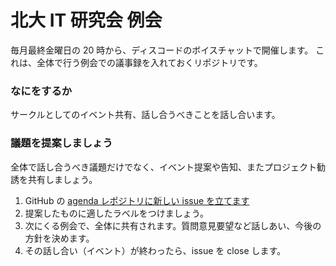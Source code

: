 # 北大 IT 研究会 例会

毎月最終金曜日の 20 時から、ディスコードのボイスチャットで開催します。
これは、全体で行う例会での議事録を入れておくリポジトリです。

### なにをするか

サークルとしてのイベント共有、話し合うべきことを話し合います。

### 議題を提案しましょう

全体で話し合うべき議題だけでなく、イベント提案や告知、またプロジェクト勧誘を共有しましょう。

1. GitHub の [agenda レポジトリに新しい issue を立てます](https://github.com/HUITGroup/agenda/issues)
2. 提案したものに適したラベルをつけましょう。
3. 次にくる例会で、全体に共有されます。質問意見要望など話しあい、今後の方針を決めます。
4. その話し合い（イベント）が終わったら、issue を close します。
